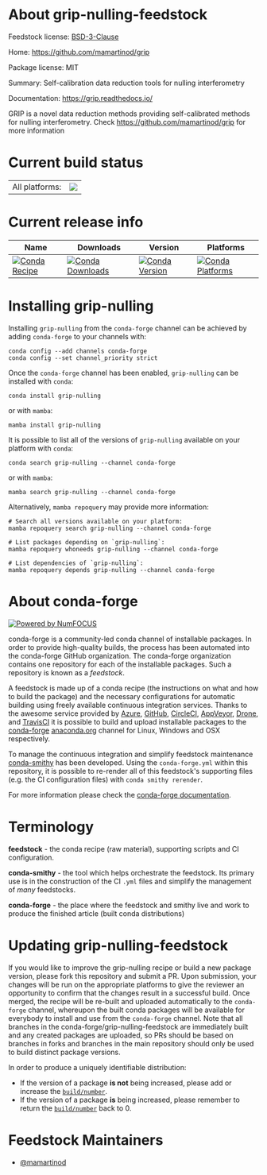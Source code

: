 About grip-nulling-feedstock
============================

Feedstock license: [BSD-3-Clause](https://github.com/conda-forge/grip-nulling-feedstock/blob/main/LICENSE.txt)

Home: https://github.com/mamartinod/grip

Package license: MIT

Summary: Self-calibration data reduction tools for nulling interferometry

Documentation: https://grip.readthedocs.io/

GRIP is a novel data reduction methods providing self-calibrated methods for nulling interferometry.
Check https://github.com/mamartinod/grip for more information


Current build status
====================


<table><tr><td>All platforms:</td>
    <td>
      <a href="https://dev.azure.com/conda-forge/feedstock-builds/_build/latest?definitionId=23655&branchName=main">
        <img src="https://dev.azure.com/conda-forge/feedstock-builds/_apis/build/status/grip-nulling-feedstock?branchName=main">
      </a>
    </td>
  </tr>
</table>

Current release info
====================

| Name | Downloads | Version | Platforms |
| --- | --- | --- | --- |
| [![Conda Recipe](https://img.shields.io/badge/recipe-grip--nulling-green.svg)](https://anaconda.org/conda-forge/grip-nulling) | [![Conda Downloads](https://img.shields.io/conda/dn/conda-forge/grip-nulling.svg)](https://anaconda.org/conda-forge/grip-nulling) | [![Conda Version](https://img.shields.io/conda/vn/conda-forge/grip-nulling.svg)](https://anaconda.org/conda-forge/grip-nulling) | [![Conda Platforms](https://img.shields.io/conda/pn/conda-forge/grip-nulling.svg)](https://anaconda.org/conda-forge/grip-nulling) |

Installing grip-nulling
=======================

Installing `grip-nulling` from the `conda-forge` channel can be achieved by adding `conda-forge` to your channels with:

```
conda config --add channels conda-forge
conda config --set channel_priority strict
```

Once the `conda-forge` channel has been enabled, `grip-nulling` can be installed with `conda`:

```
conda install grip-nulling
```

or with `mamba`:

```
mamba install grip-nulling
```

It is possible to list all of the versions of `grip-nulling` available on your platform with `conda`:

```
conda search grip-nulling --channel conda-forge
```

or with `mamba`:

```
mamba search grip-nulling --channel conda-forge
```

Alternatively, `mamba repoquery` may provide more information:

```
# Search all versions available on your platform:
mamba repoquery search grip-nulling --channel conda-forge

# List packages depending on `grip-nulling`:
mamba repoquery whoneeds grip-nulling --channel conda-forge

# List dependencies of `grip-nulling`:
mamba repoquery depends grip-nulling --channel conda-forge
```


About conda-forge
=================

[![Powered by
NumFOCUS](https://img.shields.io/badge/powered%20by-NumFOCUS-orange.svg?style=flat&colorA=E1523D&colorB=007D8A)](https://numfocus.org)

conda-forge is a community-led conda channel of installable packages.
In order to provide high-quality builds, the process has been automated into the
conda-forge GitHub organization. The conda-forge organization contains one repository
for each of the installable packages. Such a repository is known as a *feedstock*.

A feedstock is made up of a conda recipe (the instructions on what and how to build
the package) and the necessary configurations for automatic building using freely
available continuous integration services. Thanks to the awesome service provided by
[Azure](https://azure.microsoft.com/en-us/services/devops/), [GitHub](https://github.com/),
[CircleCI](https://circleci.com/), [AppVeyor](https://www.appveyor.com/),
[Drone](https://cloud.drone.io/welcome), and [TravisCI](https://travis-ci.com/)
it is possible to build and upload installable packages to the
[conda-forge](https://anaconda.org/conda-forge) [anaconda.org](https://anaconda.org/)
channel for Linux, Windows and OSX respectively.

To manage the continuous integration and simplify feedstock maintenance
[conda-smithy](https://github.com/conda-forge/conda-smithy) has been developed.
Using the ``conda-forge.yml`` within this repository, it is possible to re-render all of
this feedstock's supporting files (e.g. the CI configuration files) with ``conda smithy rerender``.

For more information please check the [conda-forge documentation](https://conda-forge.org/docs/).

Terminology
===========

**feedstock** - the conda recipe (raw material), supporting scripts and CI configuration.

**conda-smithy** - the tool which helps orchestrate the feedstock.
                   Its primary use is in the construction of the CI ``.yml`` files
                   and simplify the management of *many* feedstocks.

**conda-forge** - the place where the feedstock and smithy live and work to
                  produce the finished article (built conda distributions)


Updating grip-nulling-feedstock
===============================

If you would like to improve the grip-nulling recipe or build a new
package version, please fork this repository and submit a PR. Upon submission,
your changes will be run on the appropriate platforms to give the reviewer an
opportunity to confirm that the changes result in a successful build. Once
merged, the recipe will be re-built and uploaded automatically to the
`conda-forge` channel, whereupon the built conda packages will be available for
everybody to install and use from the `conda-forge` channel.
Note that all branches in the conda-forge/grip-nulling-feedstock are
immediately built and any created packages are uploaded, so PRs should be based
on branches in forks and branches in the main repository should only be used to
build distinct package versions.

In order to produce a uniquely identifiable distribution:
 * If the version of a package **is not** being increased, please add or increase
   the [``build/number``](https://docs.conda.io/projects/conda-build/en/latest/resources/define-metadata.html#build-number-and-string).
 * If the version of a package **is** being increased, please remember to return
   the [``build/number``](https://docs.conda.io/projects/conda-build/en/latest/resources/define-metadata.html#build-number-and-string)
   back to 0.

Feedstock Maintainers
=====================

* [@mamartinod](https://github.com/mamartinod/)

